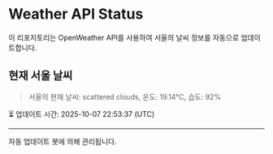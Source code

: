 
# Weather API Status

이 리포지토리는 OpenWeather API를 사용하여 서울의 날씨 정보를 자동으로 업데이트합니다.

## 현재 서울 날씨
> 서울의 현재 날씨: scattered clouds, 온도: 19.14°C, 습도: 92%

⏳ 업데이트 시간: 2025-10-07 22:53:37 (UTC)

---
자동 업데이트 봇에 의해 관리됩니다.
